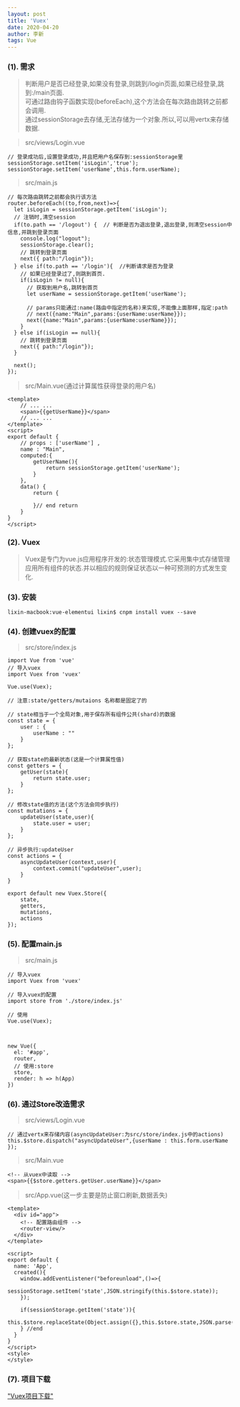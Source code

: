 ```yaml
---
layout: post
title: 'Vuex'
date: 2020-04-20
author: 李新
tags: Vue
---
```


### (1). 需求
> 判断用户是否已经登录,如果没有登录,则跳到/login页面,如果已经登录,跳到:/main页面.    
> 可通过路由钩子函数实现(beforeEach),这个方法会在每次路由跳转之前都会调用.    
> 通过sessionStorage去存储,无法存储为一个对象.所以,可以用vertx来存储数据.      


> src/views/Login.vue

```
// 登录成功后,设置登录成功,并且把用户名保存到:sessionStorage里
sessionStorage.setItem('isLogin','true');
sessionStorage.setItem('userName',this.form.userName);
```

> src/main.js

```
// 每次路由跳转之前都会执行该方法
router.beforeEach((to,from,next)=>{
  let isLogin = sessionStorage.getItem('isLogin');
  // 注销时,清空session
  if(to.path == '/logout') {  // 判断是否为退出登录,退出登录,则清空session中信息,并跳到登录页面
    console.log("logout");
    sessionStorage.clear();
    // 跳转到登录页面
    next({ path:"/login"});
  } else if(to.path == '/login'){  //判断请求是否为登录
    // 如果已经登录过了,则跳到首页.
    if(isLogin != null){
      // 获取到用户名,跳转到首页
      let userName = sessionStorage.getItem('userName');

      // params只能通过:name(路由中指定的名称)来实现,不能像上面那样,指定:path
      // next({name:"Main",params:{userName:userName}});
      next({name:"Main",params:{userName:userName}});
    }
  } else if(isLogin == null){
    // 跳转到登录页面
    next({ path:"/login"});
  }
  
  next();
});
```

> src/Main.vue(通过计算属性获得登录的用户名)

```
<template>
	// ... ...
	<span>{{getUserName}}</span>
	// ... ...
</template>
<script>
export default {
    // props : ['userName'] ,
    name : "Main",
    computed:{
        getUserName(){
            return sessionStorage.getItem('userName');
        }
    },
    data() {
        return {
            
        }// end return 
    }
}
</script>
```

### (2). Vuex
> Vuex是专门为vue.js应用程序开发的:状态管理模式.它采用集中式存储管理应用所有组件的状态.并以相应的规则保证状态以一种可预测的方式发生变化.

### (3). 安装
```
lixin-macbook:vue-elementui lixin$ cnpm install vuex --save
```

### (4). 创建vuex的配置
> src/store/index.js

```
import Vue from 'vue'
// 导入vuex
import Vuex from 'vuex'

Vue.use(Vuex);

// 注意:state/getters/mutaions 名称都是固定了的

// state相当于一个全局对象,用于保存所有组件公共(shard)的数据
const state = {
    user : {
        userName : ""
    }
};

// 获取state的最新状态(这是一个计算属性值)
const getters = {
    getUser(state){
        return state.user;
    }
};

// 修改state值的方法(这个方法会同步执行)
const mutations = {
    updateUser(state,user){
        state.user = user;
    }
};

// 异步执行:updateUser
const actions = {
    asyncUpdateUser(context,user){
        context.commit("updateUser",user);
    }
}

export default new Vuex.Store({
    state,
    getters,
    mutations,
    actions
});
```

### (5). 配置main.js
> src/main.js

```
// 导入vuex
import Vuex from 'vuex'

// 导入vuex的配置
import store from './store/index.js'

// 使用
Vue.use(Vuex);



new Vue({
  el: '#app',
  router,
  // 使用:store
  store,
  render: h => h(App)
})

```
### (6). 通过Store改造需求

> src/views/Login.vue
> 
```
// 通过vertx来存储内容(asyncUpdateUser:为src/store/index.js中的actions)
this.$store.dispatch("asyncUpdateUser",{userName : this.form.userName });

```

> src/Main.vue

```
<!-- 从vuex中读取 -->
<span>{{$store.getters.getUser.userName}}</span>
```

> src/App.vue(这一步主要是防止窗口刷新,数据丢失)

```
<template>
  <div id="app">
    <!-- 配置路由组件 -->
    <router-view/>
  </div>
</template>

<script>
export default {
  name: 'App',
  created(){
    window.addEventListener("beforeunload",()=>{
      sessionStorage.setItem('state',JSON.stringify(this.$store.state));
    });
	
    if(sessionStorage.getItem('state')){
      this.$store.replaceState(Object.assign({},this.$store.state,JSON.parse(sessionStorage.getItem('state'))));
    } //end
  }
}
</script>
<style>
</style>

```


### (7). 项目下载
["Vuex项目下载"](/assets/vue/vuex-elementui.zip)